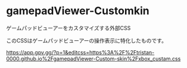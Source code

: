 # gamepadViewer-Customkin
ゲームパッドビューアーをカスタマイズする外部CSS

このCSSはゲームパッドビューアーの操作表示に特化したものです。


https://app.gpv.gg/?p=1&editcss=https%3A%2F%2Ftristan-0000.github.io%2FgamepadViewer-Custom-skin%2Fxbox_custam.css
